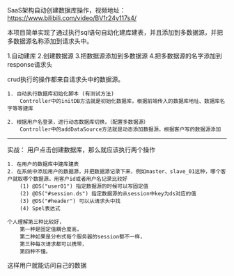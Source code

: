 SaaS架构自动创建数据库操作，视频地址：https://www.bilibili.com/video/BV1r24y117s4/

本项目简单实现了通过执行sql语句自动化建库建表，并且添加到多数据源，并把多数据源名称添加到请求头中。

1.自动建库 2.创建数据源 3.把数据源添加到多数据源 4.把多数据源的名字添加到response请求头

crud执行的操作都来自请求头中的数据源。

    1. 自动执行数据库初始化脚本 (有测试方法)
        Controller中的initDB方法就是初始化数据库，根据前端传入的数据库地址、数据库名字等等建库

    2. 根据用户名登录，进行动态数据库切换，（配置多数据源）
        Controller中的addDataSource方法就是动态添加数据源，根据客户写的数据源添加
        


---------------------------------------------------------------------------------
实战：
用户点击创建数据库，那么就应该执行两个操作

    1. 在用户的数据库中建库建表
    2. 在系统中添加用户的数据源，并把数据源记录下来，例如master、slave_01这种，哪个客户就取哪个数据源，用客户id或者用户名记录比较好
        (1) @DS("user01") 指定数据源的时候可以写固定值
        (2) @DS("#session.ds") 指定数据源的从session中key为ds对应的值
        (3) @DS("#header") 可以从请求头中找
        (4) Spel表达式

    个人理解第三种比较好，
        第一种是固定值耦合度高，
        第二种如果是分布式每个服务器的session都不一样，
        第三种每次请求都可以携带，
        第四种不懂。


这样用户就能访问自己的数据